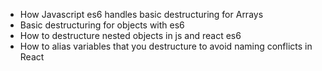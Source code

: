 -  How Javascript es6 handles basic destructuring for Arrays
-  Basic destructuring for objects with es6
-  How to destructure nested objects in js and react es6
-  How to alias variables that you destructure to avoid naming conflicts in React
